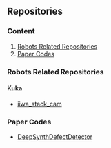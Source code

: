 ## Repositories
### Content
1. [Robots Related Repositories](#robots)
1. [Paper Codes](#paper)

<span id="robots"></span>
### Robots Related Repositories
#### Kuka
- [iiwa_stack_cam](https://github.com/RROS-Lab/iiwa_stack_cam.git)


<span id="paper"></span>
### Paper Codes
- [DeepSynthDefectDetector](https://github.com/RROS-Lab/DeepSynthDefectDetector.git)

